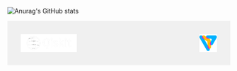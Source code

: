 <!--
**bibscore/bibscore** is a ✨ _special_ ✨ repository because its `README.md` (this file) appears on your GitHub profile.

Here are some ideas to get you started:

- 🔭 I’m currently working on ...
- 🌱 I’m currently learning ...
- 👯 I’m looking to collaborate on ...
- 🤔 I’m looking for help with ...
- 💬 Ask me about ...
- 📫 How to reach me: ...
- 😄 Pronouns: ...
- ⚡ Fun fact: ...
-->




![Anurag's GitHub stats](https://github-readme-stats.vercel.app/api?username=bibscore&theme=graywhite&show_icons=true)

<div style="display: flex; align-items: center; justify-content: space-between; background-color: #f0f0f0; padding: 30px;">
     <img src="https://github.com/bibscore/bibscore/blob/master/qiskit.png" alt="qiskit" height="40" style="margin-right: 150px;">
     <img src="https://github.com/bibscore/bibscore/blob/master/pennylane.png" alt="pennylane" height="40" style="margin-left: 50px;">
</div>
